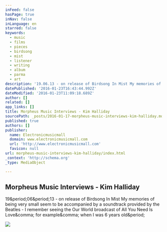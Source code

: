 ```yaml
---
inFeed: false
hasPage: true
inNav: false
inLanguage: en
starred: false
keywords:
  - music
  - films
  - pieces
  - birdsong
  - mist
  - listener
  - writing
  - album
  - parma
  - art
description: '19.06.13 - on release of Birdsong In Mist My memories of being very small seem to be accompanied by a soundtrack provided by the Beatles - I remember seeing the Our World broadcast of All You Need Is Love, for example, when I was 6 years old.'
datePublished: '2016-01-23T16:43:44.992Z'
dateModified: '2016-01-23T11:09:18.689Z'
author: []
related: []
app_links: []
title: Morpheus Music Interviews - Kim Halliday
sourcePath: _posts/2016-01-17-morpheus-music-interviews-kim-halliday.md
published: true
authors: []
publisher:
  name: Electronicmusicmall
  domain: www.electronicmusicmall.com
  url: 'http://www.electronicmusicmall.com'
  favicon: null
url: morpheus-music-interviews-kim-halliday/index.html
_context: 'http://schema.org'
_type: MediaObject

---
```

<article style=""><h1>Morpheus Music Interviews - Kim Halliday</h1><p>19&amp;period;06&amp;period;13 - on release of Birdsong In Mist My memories of being very small seem to be accompanied by a soundtrack provided by the Beatles - I remember seeing the Our World broadcast of All You Need Is Love&amp;comma; for example&amp;comma; when I was 6 years old&amp;period;</p><img src="http://www.electronicmusicmall.com/images/Interviews/halliday.jpg" /></article>